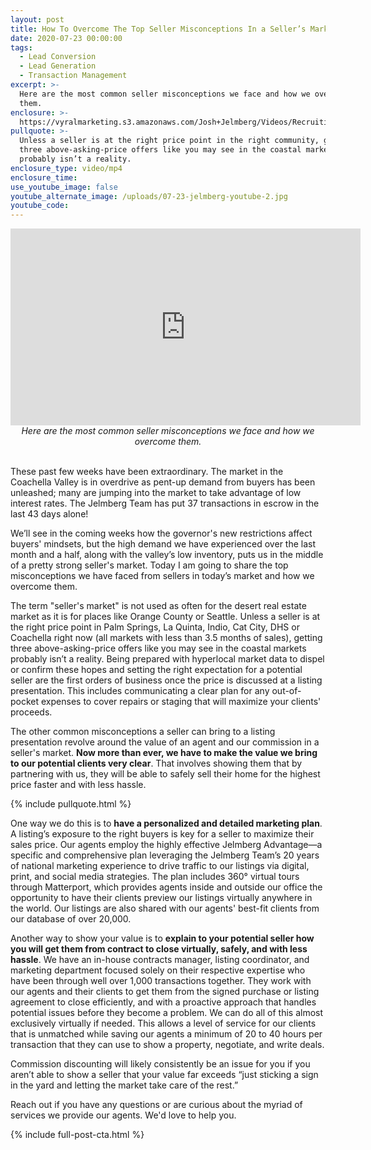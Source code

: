 ```yaml
---
layout: post
title: How To Overcome The Top Seller Misconceptions In a Seller’s Market
date: 2020-07-23 00:00:00
tags:
  - Lead Conversion
  - Lead Generation
  - Transaction Management
excerpt: >-
  Here are the most common seller misconceptions we face and how we overcome
  them.
enclosure: >-
  https://vyralmarketing.s3.amazonaws.com/Josh+Jelmberg/Videos/Recruiting/Videos/How+To+Overcome+The+Top+Seller+Misconceptions+In+a+Sellers+Market.mp4
pullquote: >-
  Unless a seller is at the right price point in the right community, getting
  three above-asking-price offers like you may see in the coastal markets
  probably isn’t a reality.
enclosure_type: video/mp4
enclosure_time:
use_youtube_image: false
youtube_alternate_image: /uploads/07-23-jelmberg-youtube-2.jpg
youtube_code:
---
```


<iframe src="https://www.youtube.com/embed/ZW2q1Nlzkw0?rel=0" width="560" height="315" frameborder="0" allowfullscreen="allowfullscreen"></iframe>

<center><em>Here are the most common seller misconceptions we face and how we overcome them.</em></center>

<br>These past few weeks have been extraordinary. The market in the Coachella Valley is in overdrive as pent-up demand from buyers has been unleashed; many are jumping into the market to take advantage of low interest rates. The Jelmberg Team has put 37 transactions in escrow in the last 43 days alone\!

We’ll see in the coming weeks how the governor's new restrictions affect buyers' mindsets, but the high demand we have experienced over the last month and a half, along with the valley’s low inventory, puts us in the middle of a pretty strong seller's market. Today I am going to share the top misconceptions we have faced from sellers in today’s market and how we overcome them.

The term "seller's market" is not used as often for the desert real estate market as it is for places like Orange County or Seattle. Unless a seller is at the right price point in Palm Springs, La Quinta, Indio, Cat City, DHS or Coachella right now (all markets with less than 3.5 months of sales), getting three above-asking-price offers like you may see in the coastal markets probably isn’t a reality. Being prepared with hyperlocal market data to dispel or confirm these hopes and setting the right expectation for a potential seller are the first orders of business once the price is discussed at a listing presentation. This includes communicating a clear plan for any out-of-pocket expenses to cover repairs or staging that will maximize your clients' proceeds.

The other common misconceptions a seller can bring to a listing presentation revolve around the value of an agent and our commission in a seller's market. **Now more than ever, we have to make the value we bring to our potential clients very clear**. That involves showing them that by partnering with us, they will be able to safely sell their home for the highest price faster and with less hassle.

{% include pullquote.html %}

One way we do this is to **have a personalized and detailed marketing plan**. A listing’s exposure to the right buyers is key for a seller to maximize their sales price. Our agents employ the highly effective Jelmberg Advantage—a specific and comprehensive plan leveraging the Jelmberg Team’s 20 years of national marketing experience to drive traffic to our listings via digital, print, and social media strategies. The plan includes 360&deg; virtual tours through Matterport, which provides agents inside and outside our office the opportunity to have their clients preview our listings virtually anywhere in the world. Our listings are also shared with our agents' best-fit clients from our database of over 20,000.

Another way to show your value is to **explain to your potential seller how you will get them from contract to close virtually, safely, and with less hassle**. We have an in-house contracts manager, listing coordinator, and marketing department focused solely on their respective expertise who have been through well over 1,000 transactions together. They work with our agents and their clients to get them from the signed purchase or listing agreement to close efficiently, and with a proactive approach that handles potential issues before they become a problem. We can do all of this almost exclusively virtually if needed. This allows a level of service for our clients that is unmatched while saving our agents a minimum of 20 to 40 hours per transaction that they can use to show a property, negotiate, and write deals.

Commission discounting will likely consistently be an issue for you if you aren’t able to show a seller that your value far exceeds “just sticking a sign in the yard and letting the market take care of the rest.”

Reach out if you have any questions or are curious about the myriad of services we provide our agents. We'd love to help you.

{% include full-post-cta.html %}
